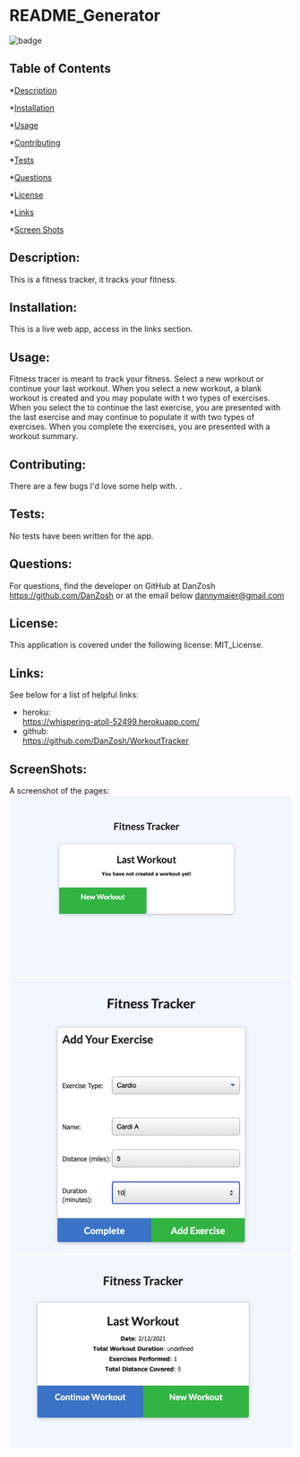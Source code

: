 
  # README_Generator

  ![badge](https://img.shields.io/badge/license-MIT_License-ff69b4)


  ## Table of Contents

  *[Description](#description)

  *[Installation](#installation)

  *[Usage](#usage)

  *[Contributing](#contributing)

  *[Tests](#tests)

  *[Questions](#questions)

  *[License](#license)

  *[Links](#links)

  *[Screen Shots](#screenshots)

## Description:
This is a fitness tracker, it tracks your fitness.

## Installation:
This is a live web app, access in the links section.

## Usage:
Fitness tracer is meant to track your fitness. Select a new workout or continue your last workout. When you select a new workout, a blank workout is created and you may populate with t
wo types of exercises. When you select the to continue the last exercise, you are presented with the last exercise and may continue to populate it with two types of exercises. When you complete the exercises, you are presented with a workout summary.

## Contributing:
There are a few bugs I'd love some help with. .

## Tests:
No tests have been written for the app.

## Questions:
For questions, find the developer on GitHub at
DanZosh
https://github.com/DanZosh
or at the email below
dannymaier@gmail.com


## License:
This application is covered under the following license: MIT_License.

## Links:
See below for a list of helpful links:

* heroku:<br> https://whispering-atoll-52499.herokuapp.com/
* github:<br> https://github.com/DanZosh/WorkoutTracker


## ScreenShots:
A screenshot of the pages:
 ![homepage.png](/screenshotLink/homepage.png)
 ![cardio.png](/screenshotLink/cardio.png)
 ![summary.png](/screenshotLink/summary.png)